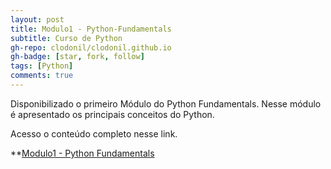 ```yaml
---
layout: post
title: Modulo1 - Python-Fundamentals
subtitle: Curso de Python
gh-repo: clodonil/clodonil.github.io
gh-badge: [star, fork, follow]
tags: [Python]
comments: true
---
```


Disponibilizado o primeiro Módulo do Python Fundamentals. Nesse módulo é apresentado os principais conceitos do Python.


Acesso o conteúdo completo nesse link.


**[Modulo1 - Python Fundamentals](https://github.com/clodonil/Python-Fundamentals/blob/master/modulo1/README.md)